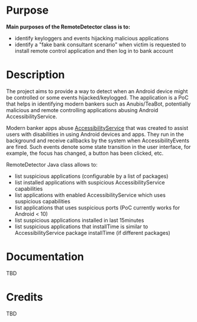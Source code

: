 # Purpose

**Main purposes of the RemoteDetector class is to:**
* identify keyloggers and events hijacking malicious applications
* identify a "fake bank consultant scenario" when victim is requested to install remote control application and then log in to bank account


# Description
The project aims to provide a way to detect when an Android device might be controlled or some events hijacked/keylogged. The application is a PoC that helps in identifying modern bankers such as Anubis/TeaBot, potentially malicious and remote controlling applications abusing Android AccessibilityService.

Modern banker apps abuse [AccessibilityService](https://developer.android.com/reference/android/accessibilityservice/AccessibilityService) that was created to assist users with disabilities in using Android devices and apps. They run in the background and receive callbacks by the system when AccessibilityEvents are fired. Such events denote some state transition in the user interface, for example, the focus has changed, a button has been clicked, etc. 

RemoteDetector Java class allows to:
* list suspicious applications (configurable by a list of packages)
* list installed applications with suspicious AccessibilityService capabilities
* list applications with enabled AccessibilityService which uses suspicious capabilities
* list applications that uses suspicious ports (PoC currently works for Android < 10)
* list suspicious applications installed in last 15minutes 
* list suspicious applications that installTime is similar to AccessibilityService package installTime (if different packages)

# Documentation

TBD

# Credits

TBD
